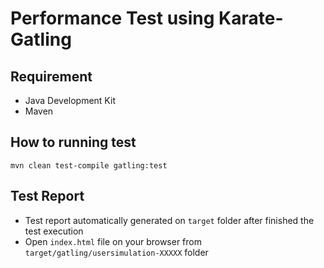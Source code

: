 # Performance Test using Karate-Gatling

## Requirement
* Java Development Kit
* Maven

## How to running test
```
mvn clean test-compile gatling:test
```

## Test Report
* Test report automatically generated on `target` folder after finished the test execution
* Open `index.html` file on your browser from `target/gatling/usersimulation-XXXXX` folder